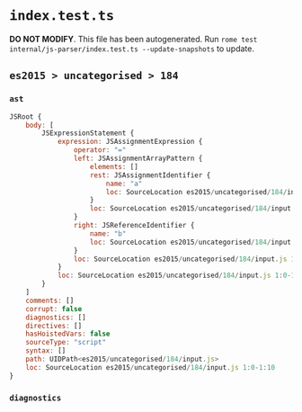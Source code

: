 # `index.test.ts`

**DO NOT MODIFY**. This file has been autogenerated. Run `rome test internal/js-parser/index.test.ts --update-snapshots` to update.

## `es2015 > uncategorised > 184`

### `ast`

```javascript
JSRoot {
	body: [
		JSExpressionStatement {
			expression: JSAssignmentExpression {
				operator: "="
				left: JSAssignmentArrayPattern {
					elements: []
					rest: JSAssignmentIdentifier {
						name: "a"
						loc: SourceLocation es2015/uncategorised/184/input.js 1:4-1:5 (a)
					}
					loc: SourceLocation es2015/uncategorised/184/input.js 1:0-1:6
				}
				right: JSReferenceIdentifier {
					name: "b"
					loc: SourceLocation es2015/uncategorised/184/input.js 1:9-1:10 (b)
				}
				loc: SourceLocation es2015/uncategorised/184/input.js 1:0-1:10
			}
			loc: SourceLocation es2015/uncategorised/184/input.js 1:0-1:10
		}
	]
	comments: []
	corrupt: false
	diagnostics: []
	directives: []
	hasHoistedVars: false
	sourceType: "script"
	syntax: []
	path: UIDPath<es2015/uncategorised/184/input.js>
	loc: SourceLocation es2015/uncategorised/184/input.js 1:0-1:10
}
```

### `diagnostics`

```

```
